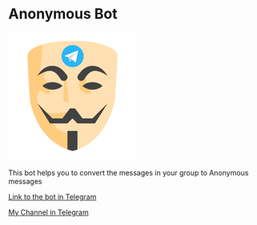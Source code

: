 # Anonymous Bot

<img src="imgs/AnonymousBot.png" width="256" height="256">

This bot helps you to convert the messages in your group to Anonymous messages

[Link to the bot in Telegram](https://t.me/anonymous_4everbot)

[My Channel in Telegram](https://t.me/yossthedev)
